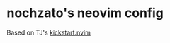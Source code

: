 # nochzato's neovim config

Based on TJ's [kickstart.nvim](https://github.com/nvim-lua/kickstart.nvim)

